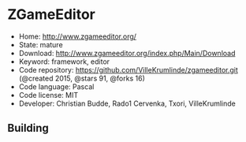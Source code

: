 # ZGameEditor

- Home: http://www.zgameeditor.org/
- State: mature
- Download: http://www.zgameeditor.org/index.php/Main/Download
- Keyword: framework, editor
- Code repository: https://github.com/VilleKrumlinde/zgameeditor.git (@created 2015, @stars 91, @forks 16)
- Code language: Pascal
- Code license: MIT
- Developer: Christian Budde, Rado1 Cervenka, Txori, VilleKrumlinde

## Building
